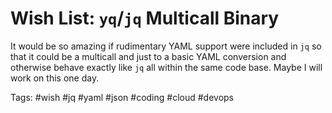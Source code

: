 # Wish List: `yq`/`jq` Multicall Binary

It would be so amazing if rudimentary YAML support were included in `jq`
so that it could be a multicall and just to a basic YAML conversion and
otherwise behave exactly like `jq` all within the same code base. Maybe
I will work on this one day.

Tags:
    #wish #jq #yaml #json #coding #cloud #devops 
